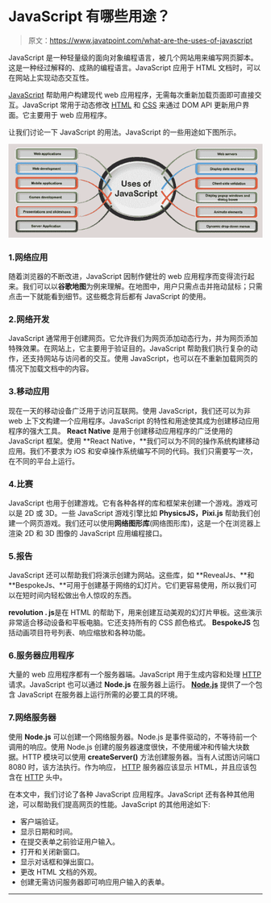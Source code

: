 # JavaScript 有哪些用途？

> 原文：<https://www.javatpoint.com/what-are-the-uses-of-javascript>

JavaScript 是一种轻量级的面向对象编程语言，被几个网站用来编写网页脚本。这是一种经过解释的、成熟的编程语言。JavaScript 应用于 HTML 文档时，可以在网站上实现动态交互性。

[JavaScript](https://www.javatpoint.com/javascript-tutorial) 帮助用户构建现代 web 应用程序，无需每次重新加载页面即可直接交互。JavaScript 常用于动态修改 [HTML](https://www.javatpoint.com/html-tutorial) 和 [CSS](https://www.javatpoint.com/css-tutorial) 来通过 DOM API 更新用户界面。它主要用于 web 应用程序。

让我们讨论一下 JavaScript 的用法。JavaScript 的一些用途如下图所示。

![What are the uses of JavaScript](img/a2053aaf4cea03801c52160bad4b94d6.png)

### 1.网络应用

随着浏览器的不断改进，JavaScript 因制作健壮的 web 应用程序而变得流行起来。我们可以以**谷歌地图**为例来理解。在地图中，用户只需点击并拖动鼠标；只需点击一下就能看到细节。这些概念背后都有 JavaScript 的使用。

### 2.网络开发

JavaScript 通常用于创建网页。它允许我们为网页添加动态行为，并为网页添加特殊效果。在网站上，它主要用于验证目的。JavaScript 帮助我们执行复杂的动作，还支持网站与访问者的交互。使用 JavaScript，也可以在不重新加载网页的情况下加载文档中的内容。

### 3.移动应用

现在一天的移动设备广泛用于访问互联网。使用 JavaScript，我们还可以为非 web 上下文构建一个应用程序。JavaScript 的特性和用途使其成为创建移动应用程序的强大工具。 **React Native** 是用于创建移动应用程序的广泛使用的 JavaScript 框架。使用 **React Native，**我们可以为不同的操作系统构建移动应用。我们不要求为 iOS 和安卓操作系统编写不同的代码。我们只需要写一次，在不同的平台上运行。

### 4.比赛

JavaScript 也用于创建游戏。它有各种各样的库和框架来创建一个游戏。游戏可以是 2D 或 3D。一些 JavaScript 游戏引擎比如 **PhysicsJS，Pixi.js** 帮助我们创建一个网页游戏。我们还可以使用**网络图形库**(网络图形库)，这是一个在浏览器上渲染 2D 和 3D 图像的 JavaScript 应用编程接口。

### 5.报告

JavaScript 还可以帮助我们将演示创建为网站。这些库，如 **RevealJs、**和 **BespokeJs、**可用于创建基于网络的幻灯片。它们更容易使用，所以我们可以在短时间内轻松做出令人惊叹的东西。

**revolution . js**是在 HTML 的帮助下，用来创建互动美观的幻灯片甲板。这些演示非常适合移动设备和平板电脑。它还支持所有的 CSS 颜色格式。 **BespokeJS** 包括动画项目符号列表、响应缩放和各种功能。

### 6.服务器应用程序

大量的 web 应用程序都有一个服务器端。JavaScript 用于生成内容和处理 [HTTP](https://www.javatpoint.com/http) 请求。JavaScript 也可以通过 **Node.js** 在服务器上运行。 **[Node.js](https://www.javatpoint.com/nodejs-tutorial)** 提供了一个包含 JavaScript 在服务器上运行所需的必要工具的环境。

### 7.网络服务器

使用 **Node.js** 可以创建一个网络服务器。Node.js 是事件驱动的，不等待前一个调用的响应。使用 Node.js 创建的服务器速度很快，不使用缓冲和传输大块数据。HTTP 模块可以使用 **createServer()** 方法创建服务器。当有人试图访问端口 8080 时，该方法执行。作为响应， [HTTP](https://www.javatpoint.com/computer-network-http) 服务器应该显示 HTML，并且应该包含在 [HTTP](https://www.javatpoint.com/http-tutorial) 头中。

在本文中，我们讨论了各种 JavaScript 应用程序。JavaScript 还有各种其他用途，可以帮助我们提高网页的性能。JavaScript 的其他用途如下:

*   客户端验证。
*   显示日期和时间。
*   在提交表单之前验证用户输入。
*   打开和关闭新窗口。
*   显示对话框和弹出窗口。
*   更改 HTML 文档的外观。
*   创建无需访问服务器即可响应用户输入的表单。

* * *